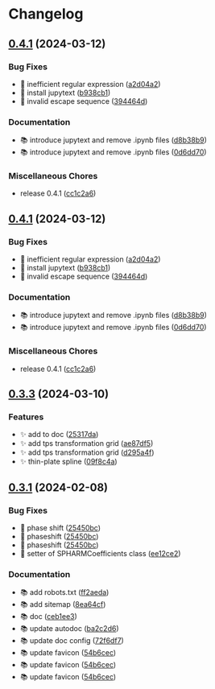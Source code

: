 # Changelog

## [0.4.1](https://github.com/noshita/ktch/compare/v0.4.1...v0.4.1) (2024-03-12)


### Bug Fixes

* 🐛  inefficient regular expression ([a2d04a2](https://github.com/noshita/ktch/commit/a2d04a2de7bbf204e289e2c2e4cdf75b0a59565f))
* 🐛 install jupytext ([b938cb1](https://github.com/noshita/ktch/commit/b938cb1e52a77191069538942caeb71f46c07c1f))
* 🐛 invalid escape sequence ([394464d](https://github.com/noshita/ktch/commit/394464d84c1ec0da8fd50c12bd4a93c80afbe31c))


### Documentation

* 📚 introduce jupytext and remove .ipynb files ([d8b38b9](https://github.com/noshita/ktch/commit/d8b38b9a11408da1fd464a0f2c7b268688c23350))
* 📚 introduce jupytext and remove .ipynb files ([0d6dd70](https://github.com/noshita/ktch/commit/0d6dd705a53a52495e15e945612b4185ffd2b0a5))


### Miscellaneous Chores

* release 0.4.1 ([cc1c2a6](https://github.com/noshita/ktch/commit/cc1c2a62aeaebf444b14e05285378e6de8463860))

## [0.4.1](https://github.com/noshita/ktch/compare/v0.4.0...v0.4.1) (2024-03-12)


### Bug Fixes

* 🐛  inefficient regular expression ([a2d04a2](https://github.com/noshita/ktch/commit/a2d04a2de7bbf204e289e2c2e4cdf75b0a59565f))
* 🐛 install jupytext ([b938cb1](https://github.com/noshita/ktch/commit/b938cb1e52a77191069538942caeb71f46c07c1f))
* 🐛 invalid escape sequence ([394464d](https://github.com/noshita/ktch/commit/394464d84c1ec0da8fd50c12bd4a93c80afbe31c))


### Documentation

* 📚 introduce jupytext and remove .ipynb files ([d8b38b9](https://github.com/noshita/ktch/commit/d8b38b9a11408da1fd464a0f2c7b268688c23350))
* 📚 introduce jupytext and remove .ipynb files ([0d6dd70](https://github.com/noshita/ktch/commit/0d6dd705a53a52495e15e945612b4185ffd2b0a5))


### Miscellaneous Chores

* release 0.4.1 ([cc1c2a6](https://github.com/noshita/ktch/commit/cc1c2a62aeaebf444b14e05285378e6de8463860))

## [0.3.3](https://github.com/noshita/ktch/compare/v0.3.2...v0.3.3) (2024-03-10)


### Features

* ✨ add to doc ([25317da](https://github.com/noshita/ktch/commit/25317da0805b13316e767a563460c597da2066a9))
* ✨ add tps transformation grid ([ae87df5](https://github.com/noshita/ktch/commit/ae87df55d6f9590ac11f1be94ab493c647f71980))
* ✨ add tps transformation grid ([d295a4f](https://github.com/noshita/ktch/commit/d295a4fbc1629475b1fb4f85a569e4b178704f75))
* ✨ thin-plate spline ([09f8c4a](https://github.com/noshita/ktch/commit/09f8c4a4c7cd6061e8a55939b9cb1801386267ca))

## [0.3.1](https://github.com/noshita/ktch/compare/v0.3.0...v0.3.1) (2024-02-08)


### Bug Fixes

* 🐛 phase shift ([25450bc](https://github.com/noshita/ktch/commit/25450bc4f112f0f81e9ba34d4d832275302320be))
* 🐛 phaseshift ([25450bc](https://github.com/noshita/ktch/commit/25450bc4f112f0f81e9ba34d4d832275302320be))
* 🐛 phaseshift ([25450bc](https://github.com/noshita/ktch/commit/25450bc4f112f0f81e9ba34d4d832275302320be))
* 🐛 setter of SPHARMCoefficients class ([ee12ce2](https://github.com/noshita/ktch/commit/ee12ce2e62243c48ac657b322f62fb9fe0ee4231))


### Documentation

* 📚 add robots.txt ([ff2aeda](https://github.com/noshita/ktch/commit/ff2aedaf031ca032dac0b8daf40c170a40cb1b3a))
* 📚 add sitemap ([8ea64cf](https://github.com/noshita/ktch/commit/8ea64cffe07cac0f3a11734b7c94eaec511e60e1))
* 📚 doc ([ceb1ee3](https://github.com/noshita/ktch/commit/ceb1ee310ce9b00f13b836592ea73a39074b43a9))
* 📚 update autodoc ([ba2c2d6](https://github.com/noshita/ktch/commit/ba2c2d6cc66325fbbf6758a5ad260f1c723fb116))
* 📚 update doc config ([72f6df7](https://github.com/noshita/ktch/commit/72f6df73d8d7ce97644382a6b26e22eefbb00c39))
* 📚 update favicon ([54b6cec](https://github.com/noshita/ktch/commit/54b6cec17a9ac894ebcabfde7514722b4c046712))
* 📚 update favicon ([54b6cec](https://github.com/noshita/ktch/commit/54b6cec17a9ac894ebcabfde7514722b4c046712))
* 📚 update favicon ([54b6cec](https://github.com/noshita/ktch/commit/54b6cec17a9ac894ebcabfde7514722b4c046712))
